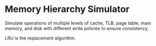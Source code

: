 Memory Hierarchy Simulator
==========================

Simulate operations of multiple levels of cache, TLB, page table, main memory, and disk with different write policies to ensure consistency.

LRU is the replacement algorithm.
